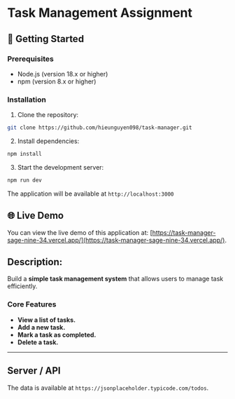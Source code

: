 # Task Management Assignment

## 🚀 Getting Started

### Prerequisites

- Node.js (version 18.x or higher)
- npm (version 8.x or higher)

### Installation

1. Clone the repository:
```bash
git clone https://github.com/hieunguyen098/task-manager.git
```

2. Install dependencies:
```bash
npm install
```

3. Start the development server:
```bash
npm run dev
```

The application will be available at `http://localhost:3000`

## 🌐 Live Demo

You can view the live demo of this application at: [https://task-manager-sage-nine-34.vercel.app/](https://task-manager-sage-nine-34.vercel.app/).


## **Description:**

Build a **simple task management system** that allows users to manage task efficiently.

### **Core Features**

- **View a list of tasks.**
- **Add a new task.**
- **Mark a task as completed.**
- **Delete a task.**

---

## Server / API

The data is available at `https://jsonplaceholder.typicode.com/todos`.
